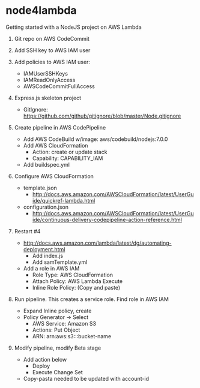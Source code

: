 # node4lambda

Getting started with a NodeJS project on AWS Lambda

1. Git repo on AWS CodeCommit
2. Add SSH key to AWS IAM user
3. Add policies to AWS IAM user:
    * IAMUserSSHKeys
    * IAMReadOnlyAccess
    * AWSCodeCommitFullAccess
4. Express.js skeleton project
    * GitIgnore: https://github.com/github/gitignore/blob/master/Node.gitignore
5. Create pipeline in AWS CodePipeline
    * Add AWS CodeBuild w/image: aws/codebuild/nodejs:7.0.0
    * Add AWS CloudFormation
      * Action: create or update stack
      * Capability: CAPABILITY_IAM
    * Add buildspec.yml
6. Configure AWS CloudFormation
    * template.json
      * http://docs.aws.amazon.com/AWSCloudFormation/latest/UserGuide/quickref-lambda.html
    * configuration.json
      * http://docs.aws.amazon.com/AWSCloudFormation/latest/UserGuide/continuous-delivery-codepipeline-action-reference.html
      
1. Restart #4 
   * http://docs.aws.amazon.com/lambda/latest/dg/automating-deployment.html
     * Add index.js
     * Add samTemplate.yml
   * Add a role in AWS IAM
     * Role Type: AWS CloudFormation
     * Attach Policy: AWS Lambda Execute
     * Inline Role Policy: (Copy and paste)
2. Run pipeline. This creates a service role. Find role in AWS IAM
   * Expand Inline policy, create
   * Policy Generator -> Select 
     * AWS Service: Amazon S3
     * Actions: Put Object
     * ARN: arn:aws:s3:::bucket-name
3. Modify pipeline, modify Beta stage
   * Add action below
     * Deploy
     * Execute Change Set
   * Copy-pasta needed to be updated with account-id
   
   